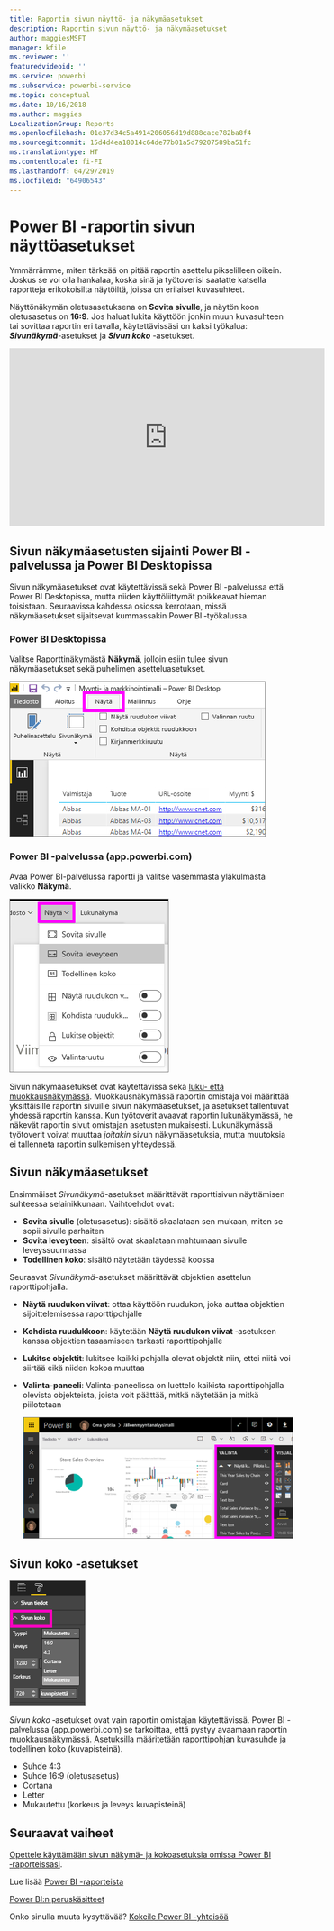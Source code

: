 ```yaml
---
title: Raportin sivun näyttö- ja näkymäasetukset
description: Raportin sivun näyttö- ja näkymäasetukset
author: maggiesMSFT
manager: kfile
ms.reviewer: ''
featuredvideoid: ''
ms.service: powerbi
ms.subservice: powerbi-service
ms.topic: conceptual
ms.date: 10/16/2018
ms.author: maggies
LocalizationGroup: Reports
ms.openlocfilehash: 01e37d34c5a4914206056d19d888cace782ba8f4
ms.sourcegitcommit: 15d4d4ea18014c64de77b01a5d79207589ba51fc
ms.translationtype: HT
ms.contentlocale: fi-FI
ms.lasthandoff: 04/29/2019
ms.locfileid: "64906543"
---
```

# <a name="page-display-settings-in-a-power-bi-report"></a>Power BI -raportin sivun näyttöasetukset
Ymmärrämme, miten tärkeää on pitää raportin asettelu pikselilleen oikein. Joskus se voi olla hankalaa, koska sinä ja työtoverisi saatatte katsella raportteja erikokoisilta näytöiltä, joissa on erilaiset kuvasuhteet. 

Näyttönäkymän oletusasetuksena on **Sovita sivulle**, ja näytön koon oletusasetus on **16:9**. Jos haluat lukita käyttöön jonkin muun kuvasuhteen tai sovittaa raportin eri tavalla, käytettävissäsi on kaksi työkalua: ***Sivunäkymä***-asetukset ja ***Sivun koko*** -asetukset.

<iframe width="560" height="315" src="https://www.youtube.com/embed/5tg-OXzxe2g" frameborder="0" allowfullscreen></iframe>


## <a name="where-to-find-page-view-settings-in-power-bi-service-and-power-bi-desktop"></a>Sivun näkymäasetusten sijainti Power BI -palvelussa ja Power BI Desktopissa
Sivun näkymäasetukset ovat käytettävissä sekä Power BI -palvelussa että Power BI Desktopissa, mutta niiden käyttöliittymät poikkeavat hieman toisistaan. Seuraavissa kahdessa osiossa kerrotaan, missä näkymäasetukset sijaitsevat kummassakin Power BI ‑työkalussa.

### <a name="in-power-bi-desktop"></a>Power BI Desktopissa
Valitse Raporttinäkymästä **Näkymä**, jolloin esiin tulee sivun näkymäasetukset sekä puhelimen asetteluasetukset.

  ![Valinta-paneeli](media/power-bi-report-display-settings/power-bi-desktop-view-settings.png)

### <a name="in-power-bi-service-apppowerbicom"></a>Power BI -palvelussa (app.powerbi.com)
Avaa Power BI-palvelussa raportti ja valitse vasemmasta yläkulmasta valikko **Näkymä**.

![](media/power-bi-report-display-settings/power-bi-change-page-view.png)

Sivun näkymäasetukset ovat käytettävissä sekä [luku- että muokkausnäkymässä](consumer/end-user-reading-view.md). Muokkausnäkymässä raportin omistaja voi määrittää yksittäisille raportin sivuille sivun näkymäasetukset, ja asetukset tallentuvat yhdessä raportin kanssa. Kun työtoverit avaavat raportin lukunäkymässä, he näkevät raportin sivut omistajan asetusten mukaisesti.  Lukunäkymässä työtoverit voivat muuttaa *joitakin* sivun näkymäasetuksia, mutta muutoksia ei tallenneta raportin sulkemisen yhteydessä.

##    <a name="page-view-settings"></a>Sivun näkymäasetukset
Ensimmäiset *Sivunäkymä*-asetukset määrittävät raporttisivun näyttämisen suhteessa selainikkunaan.  Vaihtoehdot ovat:

* **Sovita sivulle** (oletusasetus): sisältö skaalataan sen mukaan, miten se sopii sivulle parhaiten
* **Sovita leveyteen**: sisältö ovat skaalataan mahtumaan sivulle leveyssuunnassa
* **Todellinen koko**: sisältö näytetään täydessä koossa

Seuraavat *Sivunäkymä*-asetukset määrittävät objektien asettelun raporttipohjalla.

* **Näytä ruudukon viivat**: ottaa käyttöön ruudukon, joka auttaa objektien sijoittelemisessa raporttipohjalle
* **Kohdista ruudukkoon**: käytetään **Näytä ruudukon viivat** ‑asetuksen kanssa objektien tasaamiseen tarkasti raporttipohjalle 
* **Lukitse objektit**: lukitsee kaikki pohjalla olevat objektit niin, ettei niitä voi siirtää eikä niiden kokoa muuttaa
* **Valinta-paneeli**: Valinta-paneelissa on luettelo kaikista raporttipohjalla olevista objekteista, joista voit päättää, mitkä näytetään ja mitkä piilotetaan

    ![Valinta-paneeli](media/power-bi-report-display-settings/power-bi-selection-pane.png)



## <a name="page-size-settings"></a>Sivun koko ‑asetukset
![](media/power-bi-report-display-settings/power-bi--page-size.png)

*Sivun koko* ‑asetukset ovat vain raportin omistajan käytettävissä. Power BI -palvelussa (app.powerbi.com) se tarkoittaa, että pystyy avaamaan raportin [muokkausnäkymässä](consumer/end-user-reading-view.md). Asetuksilla määritetään raporttipohjan kuvasuhde ja todellinen koko (kuvapisteinä).   

* Suhde 4:3
* Suhde 16:9 (oletusasetus)
* Cortana
* Letter
* Mukautettu (korkeus ja leveys kuvapisteinä)

## <a name="next-steps"></a>Seuraavat vaiheet
[Opettele käyttämään sivun näkymä- ja kokoasetuksia omissa Power BI ‑raporteissasi](consumer/end-user-report-view.md).

Lue lisää [Power BI -raporteista](consumer/end-user-reports.md)

[Power BI:n peruskäsitteet](consumer/end-user-basic-concepts.md)

Onko sinulla muuta kysyttävää? [Kokeile Power BI -yhteisöä](http://community.powerbi.com/)

